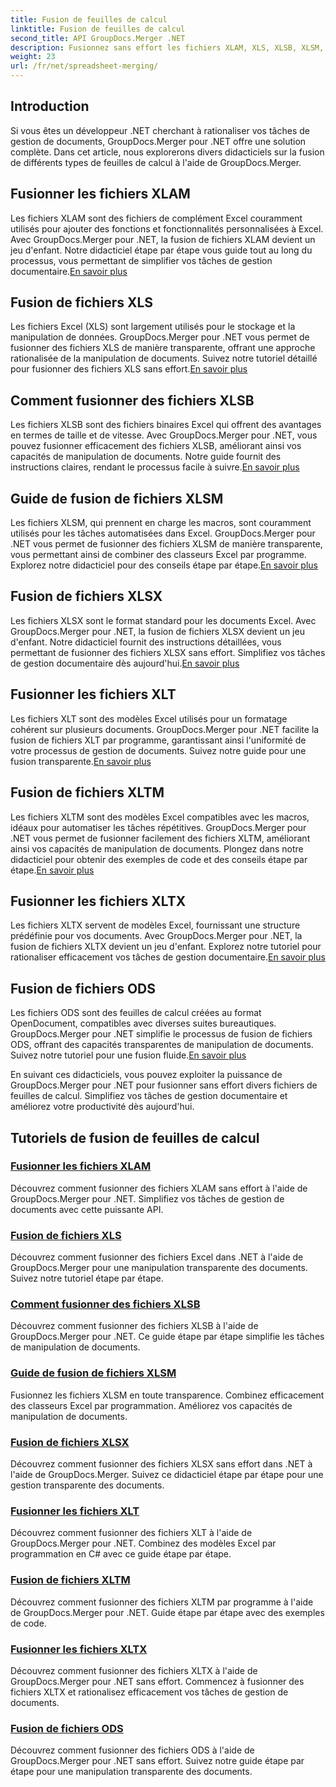 ```yaml
---
title: Fusion de feuilles de calcul
linktitle: Fusion de feuilles de calcul
second_title: API GroupDocs.Merger .NET
description: Fusionnez sans effort les fichiers XLAM, XLS, XLSB, XLSM, XLSX, XLT, XLTM, XLTX et ODS dans .NET à l'aide de GroupDocs.Merger. Simplifiez les tâches de gestion des documents.
weight: 23
url: /fr/net/spreadsheet-merging/
---
```


## Introduction

Si vous êtes un développeur .NET cherchant à rationaliser vos tâches de gestion de documents, GroupDocs.Merger pour .NET offre une solution complète. Dans cet article, nous explorerons divers didacticiels sur la fusion de différents types de feuilles de calcul à l'aide de GroupDocs.Merger.

## Fusionner les fichiers XLAM
 Les fichiers XLAM sont des fichiers de complément Excel couramment utilisés pour ajouter des fonctions et fonctionnalités personnalisées à Excel. Avec GroupDocs.Merger pour .NET, la fusion de fichiers XLAM devient un jeu d'enfant. Notre didacticiel étape par étape vous guide tout au long du processus, vous permettant de simplifier vos tâches de gestion documentaire.[En savoir plus](./merge-xlam-files/)

## Fusion de fichiers XLS
Les fichiers Excel (XLS) sont largement utilisés pour le stockage et la manipulation de données. GroupDocs.Merger pour .NET vous permet de fusionner des fichiers XLS de manière transparente, offrant une approche rationalisée de la manipulation de documents. Suivez notre tutoriel détaillé pour fusionner des fichiers XLS sans effort.[En savoir plus](./merging-xls-files/)

## Comment fusionner des fichiers XLSB
 Les fichiers XLSB sont des fichiers binaires Excel qui offrent des avantages en termes de taille et de vitesse. Avec GroupDocs.Merger pour .NET, vous pouvez fusionner efficacement des fichiers XLSB, améliorant ainsi vos capacités de manipulation de documents. Notre guide fournit des instructions claires, rendant le processus facile à suivre.[En savoir plus](./how-to-merge-xlsb-files/)

## Guide de fusion de fichiers XLSM
 Les fichiers XLSM, qui prennent en charge les macros, sont couramment utilisés pour les tâches automatisées dans Excel. GroupDocs.Merger pour .NET vous permet de fusionner des fichiers XLSM de manière transparente, vous permettant ainsi de combiner des classeurs Excel par programme. Explorez notre didacticiel pour des conseils étape par étape.[En savoir plus](./guide-merging-xlsm-files/)

## Fusion de fichiers XLSX
Les fichiers XLSX sont le format standard pour les documents Excel. Avec GroupDocs.Merger pour .NET, la fusion de fichiers XLSX devient un jeu d'enfant. Notre didacticiel fournit des instructions détaillées, vous permettant de fusionner des fichiers XLSX sans effort. Simplifiez vos tâches de gestion documentaire dès aujourd'hui.[En savoir plus](./merging-xlsx-files/)

## Fusionner les fichiers XLT
 Les fichiers XLT sont des modèles Excel utilisés pour un formatage cohérent sur plusieurs documents. GroupDocs.Merger pour .NET facilite la fusion de fichiers XLT par programme, garantissant ainsi l'uniformité de votre processus de gestion de documents. Suivez notre guide pour une fusion transparente.[En savoir plus](./merge-xlt-files/)

## Fusion de fichiers XLTM
 Les fichiers XLTM sont des modèles Excel compatibles avec les macros, idéaux pour automatiser les tâches répétitives. GroupDocs.Merger pour .NET vous permet de fusionner facilement des fichiers XLTM, améliorant ainsi vos capacités de manipulation de documents. Plongez dans notre didacticiel pour obtenir des exemples de code et des conseils étape par étape.[En savoir plus](./merging-xltm-files/)

## Fusionner les fichiers XLTX
Les fichiers XLTX servent de modèles Excel, fournissant une structure prédéfinie pour vos documents. Avec GroupDocs.Merger pour .NET, la fusion de fichiers XLTX devient un jeu d'enfant. Explorez notre tutoriel pour rationaliser efficacement vos tâches de gestion documentaire.[En savoir plus](./merge-xltx-files/)

## Fusion de fichiers ODS
 Les fichiers ODS sont des feuilles de calcul créées au format OpenDocument, compatibles avec diverses suites bureautiques. GroupDocs.Merger pour .NET simplifie le processus de fusion de fichiers ODS, offrant des capacités transparentes de manipulation de documents. Suivez notre tutoriel pour une fusion fluide.[En savoir plus](./merging-ods-files/)

En suivant ces didacticiels, vous pouvez exploiter la puissance de GroupDocs.Merger pour .NET pour fusionner sans effort divers fichiers de feuilles de calcul. Simplifiez vos tâches de gestion documentaire et améliorez votre productivité dès aujourd'hui.
## Tutoriels de fusion de feuilles de calcul
### [Fusionner les fichiers XLAM](./merge-xlam-files/)
Découvrez comment fusionner des fichiers XLAM sans effort à l'aide de GroupDocs.Merger pour .NET. Simplifiez vos tâches de gestion de documents avec cette puissante API.
### [Fusion de fichiers XLS](./merging-xls-files/)
Découvrez comment fusionner des fichiers Excel dans .NET à l'aide de GroupDocs.Merger pour une manipulation transparente des documents. Suivez notre tutoriel étape par étape.
### [Comment fusionner des fichiers XLSB](./how-to-merge-xlsb-files/)
Découvrez comment fusionner des fichiers XLSB à l'aide de GroupDocs.Merger pour .NET. Ce guide étape par étape simplifie les tâches de manipulation de documents.
### [Guide de fusion de fichiers XLSM](./guide-merging-xlsm-files/)
Fusionnez les fichiers XLSM en toute transparence. Combinez efficacement des classeurs Excel par programmation. Améliorez vos capacités de manipulation de documents.
### [Fusion de fichiers XLSX](./merging-xlsx-files/)
Découvrez comment fusionner des fichiers XLSX sans effort dans .NET à l'aide de GroupDocs.Merger. Suivez ce didacticiel étape par étape pour une gestion transparente des documents.
### [Fusionner les fichiers XLT](./merge-xlt-files/)
Découvrez comment fusionner des fichiers XLT à l'aide de GroupDocs.Merger pour .NET. Combinez des modèles Excel par programmation en C# avec ce guide étape par étape.
### [Fusion de fichiers XLTM](./merging-xltm-files/)
Découvrez comment fusionner des fichiers XLTM par programme à l'aide de GroupDocs.Merger pour .NET. Guide étape par étape avec des exemples de code.
### [Fusionner les fichiers XLTX](./merge-xltx-files/)
Découvrez comment fusionner des fichiers XLTX à l'aide de GroupDocs.Merger pour .NET sans effort. Commencez à fusionner des fichiers XLTX et rationalisez efficacement vos tâches de gestion de documents.
### [Fusion de fichiers ODS](./merging-ods-files/)
Découvrez comment fusionner des fichiers ODS à l'aide de GroupDocs.Merger pour .NET sans effort. Suivez notre guide étape par étape pour une manipulation transparente des documents.